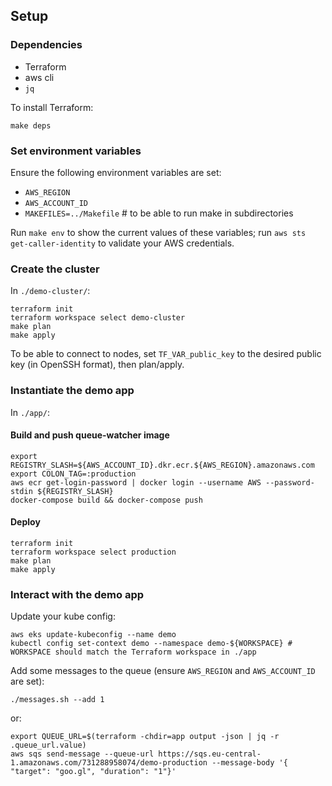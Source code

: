 ## Setup

### Dependencies

- Terraform
- aws cli
- `jq`

To install Terraform:

```
make deps
```

### Set environment variables

Ensure the following environment variables are set:

- `AWS_REGION`
- `AWS_ACCOUNT_ID`
- `MAKEFILES=../Makefile` # to be able to run make in subdirectories

Run `make env` to show the current values of these variables; run `aws sts get-caller-identity` to validate your AWS credentials.

### Create the cluster

In `./demo-cluster/`:

```
terraform init
terraform workspace select demo-cluster
make plan
make apply
```

To be able to connect to nodes, set `TF_VAR_public_key` to the desired public key (in OpenSSH format), then plan/apply.

### Instantiate the demo app

In `./app/`:

#### Build and push queue-watcher image

```
export REGISTRY_SLASH=${AWS_ACCOUNT_ID}.dkr.ecr.${AWS_REGION}.amazonaws.com
export COLON_TAG=:production
aws ecr get-login-password | docker login --username AWS --password-stdin ${REGISTRY_SLASH}
docker-compose build && docker-compose push
```

#### Deploy

```
terraform init
terraform workspace select production
make plan
make apply
```

### Interact with the demo app

Update your kube config:

```
aws eks update-kubeconfig --name demo
kubectl config set-context demo --namespace demo-${WORKSPACE} # WORKSPACE should match the Terraform workspace in ./app
```

Add some messages to the queue (ensure `AWS_REGION` and `AWS_ACCOUNT_ID` are set):

```
./messages.sh --add 1
```

or:
```
export QUEUE_URL=$(terraform -chdir=app output -json | jq -r .queue_url.value)
aws sqs send-message --queue-url https://sqs.eu-central-1.amazonaws.com/731288958074/demo-production --message-body '{ "target": "goo.gl", "duration": "1"}'
```
